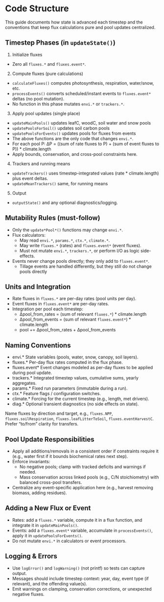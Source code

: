 # Code Structure

This guide documents how state is advanced each timestep and the conventions that keep flux calculations pure and pool updates centralized.

## Timestep Phases (in `updateState()`)

1) Initialize fluxes
- Zero all `fluxes.*` and `fluxes.event*`.

2) Compute fluxes (pure calculations)
- `calculateFluxes()` computes photosynthesis, respiration, water/snow, etc.
- `processEvents()` converts scheduled/instant events to `fluxes.event*` deltas (no pool mutation).
-  No function in this phase mutates `envi.*` or `trackers.*`.


3) Apply pool updates (single place)
- `updateMainPools()` updates leafC, woodC, soil water and snow pools
- `updatePoolsForSoil()` updates soil carbon pools
- `updatePoolsForEvents()` updates pools for fluxes from events
- The above functions are the only code that changes `envi.*`.
- For each pool P: ΔP = ((sum of rate fluxes to P) + (sum of event fluxes to P)) * climate.length
- Apply bounds, conservation, and cross-pool constraints here.

4) Trackers and running means
- `updateTrackers()` uses timestep-integrated values (rate * climate.length) plus event deltas.
- `updateMeanTrackers()` same, for running means

5) Output
- `outputState()` and any optional diagnostics/logging.

## Mutability Rules (must-follow)

- Only the `update*Pool*()` functions may change `envi.*`.
- Flux calculators:
  - May read `envi.*`, `params.*`, `ctx.*`, `climate.*`.
  - May write `fluxes.*` (rates) and `fluxes.event*` (event fluxes).
  - Must not mutate `envi.*`, `trackers.*`, or perform I/O as logic side-effects.
- Events never change pools directly; they only add to `fluxes.event*`.
  - Tillage events are handled differently, but they still do not change pools directly

## Units and Integration

- Rate fluxes in `fluxes.*` are per-day rates (pool units per day).
- Event fluxes in `fluxes.event*` are per-day rates.
- Integration per pool each timestep:
  - Δpool_from_rates = (sum of relevant `fluxes.*`) * climate.length
  - Δpool_from_events = (sum of relevant `fluxes.event*`) * climate.length
  - pool += Δpool_from_rates + Δpool_from_events

## Naming Conventions

- envi.*        State variables (pools, water, snow, canopy, soil layers).
- fluxes.*      Per-day flux rates computed in the flux phase.
- fluxes.event* Event changes modeled as per-day fluxes to be applied during pool update.
- trackers.*    Integrated timestep values, cumulative sums, yearly aggregates.
- params.*      Fixed run parameters (immutable during a run).
- ctx.*         Feature flags / configuration switches.
- climate.*     Forcing for the current timestep (e.g., length, met drivers).
- diag.*        Optional transient diagnostics (no side effects on state).

Name fluxes by direction and target, e.g., `fluxes.NPP`, `fluxes.soilRespiration`, `fluxes.leafLitterToSoil`, `fluxes.eventHarvestC`. Prefer “to/from” clarity for transfers.

## Pool Update Responsibilities

- Apply all additions/removals in a consistent order if constraints require it (e.g., water first if it bounds biochemical rates next step).
- Enforce invariants:
  - No negative pools; clamp with tracked deficits and warnings if needed.
  - Mass conservation across linked pools (e.g., C/N stoichiometry) with balanced cross-pool transfers.
- Centralize any event-specific application here (e.g., harvest removing biomass, adding residues).

## Adding a New Flux or Event

- Rates: add a `fluxes.*` variable, compute it in a flux function, and integrate it in `updateMainPools()`.
- Events: add a `fluxes.event*` variable, accumulate in `processEvents()`, apply it in `updatePoolsForEvents()`.
- Do not mutate `envi.*` in calculators or event processors.

## Logging & Errors

- Use `logError()` and `logWarning()` (not printf) so tests can capture output.
- Messages should include timestep context: year, day, event type (if relevant), and the offending value(s).
- Emit warnings on clamping, conservation corrections, or unexpected negative fluxes.
